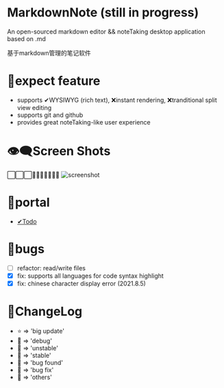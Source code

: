# MarkdownNote (still in progress)
An open-sourced markdown editor && noteTaking desktop application based on .md

基于markdown管理的笔记软件

# 💖expect feature

* supports ✔WYSIWYG (rich text), ❌instant rendering, ❌tranditional split view editing
* supports git and github
* provides great noteTaking-like user experience

# 👁‍🗨Screen Shots
⬜⬜⬜🔳🔳🔳🔳🔳🔳🔳
![screenshot](../../dev/MarkdownNote/src/assets/readme/2021.8.5.png)

# 🚪portal
- [✔Todo](src/TODO.md)

# 🐛bugs
- [ ] refactor: read/write files
- [x] fix: supports all languages for code syntax highlight
- [x] fix: chinese character display error (2021.8.5)

# 💬ChangeLog
* ⭐ => 'big update'
* 💙 => 'debug'
* 💛 => 'unstable'
* 💚 => 'stable'
* 🧡 => 'bug found'
* 🖤 => 'bug fix'
* 🤍 => 'others'
